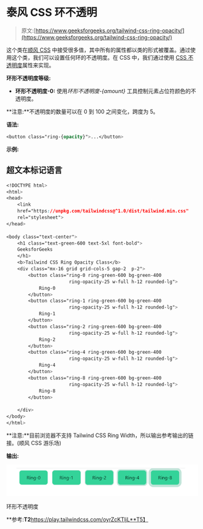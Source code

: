 # 泰风 CSS 环不透明

> 原文:[https://www.geeksforgeeks.org/tailwind-css-ring-opacity/](https://www.geeksforgeeks.org/tailwind-css-ring-opacity/)

这个类在[顺风 CSS](https://www.geeksforgeeks.org/css-tailwind-introduction/) 中接受很多值，其中所有的属性都以类的形式被覆盖。通过使用这个类，我们可以设置任何环的不透明度。在 CSS 中，我们通过使用 [CSS 不透明度](https://www.geeksforgeeks.org/css-opacity-function/)属性来实现。

**环形不透明度等级:**

*   **环形不透明度-0:** 使用*环形不透明度-{amount}* 工具控制元素占位符颜色的不透明度。

**注意:**不透明度的数量可以在 0 到 100 之间变化，跨度为 5。

**语法:**

```css
<button class="ring-{opacity}">...</button>
```

**示例:**

## 超文本标记语言

```css
<!DOCTYPE html> 
<html> 
<head> 
    <link
    href="https://unpkg.com/tailwindcss@^1.0/dist/tailwind.min.css"
    rel="stylesheet"> 
</head> 

<body class="text-center"> 
    <h1 class="text-green-600 text-5xl font-bold"> 
    GeeksforGeeks 
    </h1> 
    <b>Tailwind CSS Ring Opacity Class</b> 
    <div class="mx-16 grid grid-cols-5 gap-2  p-2">
        <button class="ring-0 ring-green-600 bg-green-400 
                       ring-opacity-25 w-full h-12 rounded-lg">
            Ring-0
        </button>
        <button class="ring-1 ring-green-600 bg-green-400 
                       ring-opacity-25 w-full h-12 rounded-lg">
            Ring-1
        </button>
        <button class="ring-2 ring-green-600 bg-green-400 
                       ring-opacity-25 w-full h-12 rounded-lg">
            Ring-2
        </button>
        <button class="ring-4 ring-green-600 bg-green-400 
                       ring-opacity-25 w-full h-12 rounded-lg">
            Ring-4
        </button>
        <button class="ring-8 ring-green-600 bg-green-400 
                       ring-opacity-25 w-full h-12 rounded-lg">
            Ring-8
        </button>

    </div>
</body> 
</html>
```

**注意:**目前浏览器不支持 Tailwind CSS Ring Width，所以输出参考输出的链接。(顺风 CSS 游乐场)

**输出:**

![](img/da11accfd689f6eb3de794a1f40050f8.png)

环形不透明度

**参考:**T2**https://play.tailwindcss.com/oyrZcKTljL**T5】